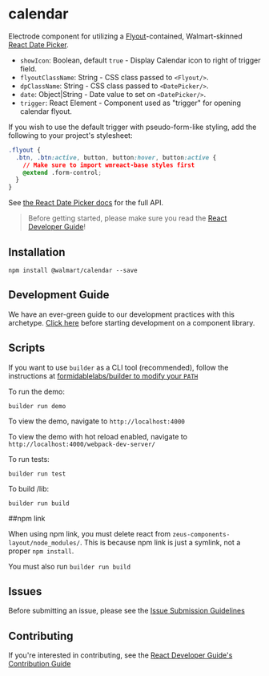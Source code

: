 # calendar

Electrode component for utilizing a [Flyout](https://gecgithub01.walmart.com/react/containers)-contained, Walmart-skinned [React Date Picker](https://www.npmjs.com/package/react-date-picker).

* `showIcon`: Boolean, default `true` - Display Calendar icon to right of trigger field.
* `flyoutClassName`: String - CSS class passed to `<Flyout/>`.
* `dpClassName`: String - CSS class passed to `<DatePicker/>`.
* `date`: Object|String - Date value to set on `<DatePicker/>`.
* `trigger`: React Element - Component used as "trigger" for opening calendar flyout.

If you wish to use the default trigger with pseudo-form-like styling, add the following to your project's stylesheet:

```css
.flyout {
  .btn, .btn:active, button, button:hover, button:active {
    // Make sure to import wmreact-base styles first
    @extend .form-control;
  }
}
```

See [the React Date Picker docs](https://github.com/zippyui/react-date-picker#props) for the full API.

> Before getting started, please make sure you read the [React Developer Guide](https://gecgithub01.walmart.com/react/react-dev-guide)!

## Installation

```
npm install @walmart/calendar --save
```

## Development Guide

We have an ever-green guide to our development practices with this archetype.
[Click here](https://gecgithub01.walmart.com/electrode/electrode-archetype-react-component/blob/master/DEVELOPMENT.md)
before starting development on a component library.

## Scripts

If you want to use `builder` as a CLI tool (recommended), follow the instructions at [formidablelabs/builder to modify your `PATH`](https://github.com/formidablelabs/builder#local-install)

To run the demo:

```
builder run demo
```

To view the demo, navigate to `http://localhost:4000`

To view the demo with hot reload enabled, navigate to `http://localhost:4000/webpack-dev-server/`

To run tests:

```
builder run test
```

To build /lib:

```
builder run build
```

##npm link

When using npm link, you must delete react from `zeus-components-layout/node_modules/`. This is because npm link is just a symlink, not a proper `npm install`.

You must also run `builder run build`

## Issues

Before submitting an issue, please see the [Issue Submission Guidelines](https://gecgithub01.walmart.com/react/react-dev-guide#submitting-issues)

## Contributing

If you're interested in contributing, see the [React Developer Guide's Contribution Guide](https://gecgithub01.walmart.com/react/react-dev-guide#contributing)

